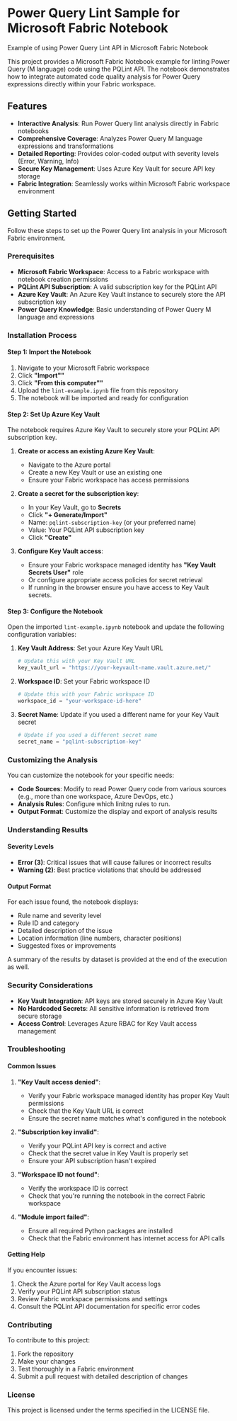 # Power Query Lint Sample for Microsoft Fabric Notebook

Example of using Power Query Lint API in Microsoft Fabric Notebook

This project provides a Microsoft Fabric Notebook example for linting Power Query (M language) code using the PQLint API. The notebook demonstrates how to integrate automated code quality analysis for Power Query expressions directly within your Fabric workspace.

## Features

- **Interactive Analysis**: Run Power Query lint analysis directly in Fabric notebooks
- **Comprehensive Coverage**: Analyzes Power Query M language expressions and transformations
- **Detailed Reporting**: Provides color-coded output with severity levels (Error, Warning, Info)
- **Secure Key Management**: Uses Azure Key Vault for secure API key storage
- **Fabric Integration**: Seamlessly works within Microsoft Fabric workspace environment

## Getting Started

Follow these steps to set up the Power Query lint analysis in your Microsoft Fabric environment.

### Prerequisites

- **Microsoft Fabric Workspace**: Access to a Fabric workspace with notebook creation permissions
- **PQLint API Subscription**: A valid subscription key for the PQLint API
- **Azure Key Vault**: An Azure Key Vault instance to securely store the API subscription key
- **Power Query Knowledge**: Basic understanding of Power Query M language and expressions

### Installation Process

#### Step 1: Import the Notebook

1. Navigate to your Microsoft Fabric workspace
2. Click **"Import""**
3. Click **"From this computer""**
4. Upload the `lint-example.ipynb` file from this repository
5. The notebook will be imported and ready for configuration

#### Step 2: Set Up Azure Key Vault

The notebook requires Azure Key Vault to securely store your PQLint API subscription key.

1. **Create or access an existing Azure Key Vault**:
   - Navigate to the Azure portal
   - Create a new Key Vault or use an existing one
   - Ensure your Fabric workspace has access permissions

2. **Create a secret for the subscription key**:
   - In your Key Vault, go to **Secrets**
   - Click **"+ Generate/Import"**
   - Name: `pqlint-subscription-key` (or your preferred name)
   - Value: Your PQLint API subscription key
   - Click **"Create"**

3. **Configure Key Vault access**:
   - Ensure your Fabric workspace managed identity has **"Key Vault Secrets User"** role
   - Or configure appropriate access policies for secret retrieval
   - If running in the browser ensure you have access to Key Vault secrets.

#### Step 3: Configure the Notebook

Open the imported `lint-example.ipynb` notebook and update the following configuration variables:

1. **Key Vault Address**: Set your Azure Key Vault URL
   ```python
   # Update this with your Key Vault URL
   key_vault_url = "https://your-keyvault-name.vault.azure.net/"
   ```

2. **Workspace ID**: Set your Fabric workspace ID
   ```python
   # Update this with your Fabric workspace ID
   workspace_id = "your-workspace-id-here"
   ```

3. **Secret Name**: Update if you used a different name for your Key Vault secret
   ```python
   # Update if you used a different secret name
   secret_name = "pqlint-subscription-key"
   ```

### Customizing the Analysis

You can customize the notebook for your specific needs:

- **Code Sources**: Modify to read Power Query code from various sources (e.g., more than one workspace, Azure DevOps, etc.)
- **Analysis Rules**: Configure which linitng rules to run.
- **Output Format**: Customize the display and export of analysis results

### Understanding Results

#### Severity Levels
- **Error (3)**: Critical issues that will cause failures or incorrect results
- **Warning (2)**: Best practice violations that should be addressed

#### Output Format
For each issue found, the notebook displays:
- Rule name and severity level
- Rule ID and category
- Detailed description of the issue
- Location information (line numbers, character positions)
- Suggested fixes or improvements

A summary of the results by dataset is provided at the end of the execution as well.

### Security Considerations

- **Key Vault Integration**: API keys are stored securely in Azure Key Vault
- **No Hardcoded Secrets**: All sensitive information is retrieved from secure storage
- **Access Control**: Leverages Azure RBAC for Key Vault access management

### Troubleshooting

#### Common Issues

1. **"Key Vault access denied"**:
   - Verify your Fabric workspace managed identity has proper Key Vault permissions
   - Check that the Key Vault URL is correct
   - Ensure the secret name matches what's configured in the notebook

2. **"Subscription key invalid"**:
   - Verify your PQLint API key is correct and active
   - Check that the secret value in Key Vault is properly set
   - Ensure your API subscription hasn't expired

3. **"Workspace ID not found"**:
   - Verify the workspace ID is correct
   - Check that you're running the notebook in the correct Fabric workspace

4. **"Module import failed"**:
   - Ensure all required Python packages are installed
   - Check that the Fabric environment has internet access for API calls

#### Getting Help

If you encounter issues:
1. Check the Azure portal for Key Vault access logs
2. Verify your PQLint API subscription status
3. Review Fabric workspace permissions and settings
4. Consult the PQLint API documentation for specific error codes

### Contributing

To contribute to this project:
1. Fork the repository
2. Make your changes
3. Test thoroughly in a Fabric environment
4. Submit a pull request with detailed description of changes

### License

This project is licensed under the terms specified in the LICENSE file.
